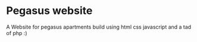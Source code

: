 # Pegasus website
A Website for pegasus apartments build using html css javascript and a tad of php :)

